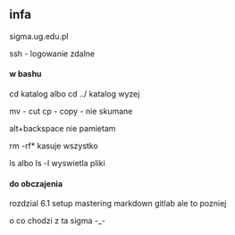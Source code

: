 ## infa


sigma.ug.edu.pl

ssh - logowanie zdalne

#### w bashu

cd katalog albo cd ../ katalog wyzej

mv - cut
cp - copy      -    nie skumane

alt+backspace nie pamietam

rm -rf* kasuje wszystko

ls albo ls -l wyswietla pliki


#### do obczajenia

rozdzial 6.1 setup
mastering markdown
gitlab ale to pozniej

o co chodzi z ta sigma -_-
